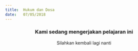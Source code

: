 ```yaml
---
title:  Hukum dan Dosa
date:   07/05/2018
---
```


### <center>Kami sedang mengerjakan pelajaran ini</center>
<center>Silahkan kembali lagi nanti</center>